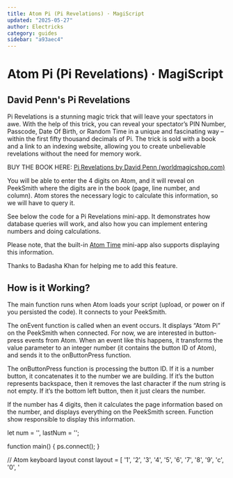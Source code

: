 ```yaml
---
title: Atom Pi (Pi Revelations) · MagiScript
updated: "2025-05-27"
author: Electricks
category: guides
sidebar: "a93aec4"
---
```


# Atom Pi (Pi Revelations) · MagiScript

## David Penn's Pi Revelations

 
 
 
 
 Pi Revelations is a stunning magic trick that will leave your spectators in awe. With the help of this trick, you can reveal your spectator’s PIN Number, Passcode, Date Of Birth, or Random Time in a unique and fascinating way – within the first fifty thousand decimals of Pi. The trick is sold with a book and a link to an indexing website, allowing you to create unbelievable revelations without the need for memory work.

BUY THE BOOK HERE: [Pi Revelations by David Penn (worldmagicshop.com)](https://www.worldmagicshop.com/product-page/pi-revelations-by-david-penn)

You will be able to enter the 4 digits on Atom, and it will reveal on PeekSmith where the digits are in the book (page, line number, and column). Atom stores the necessary logic to calculate this information, so we will have to query it.

See below the code for a Pi Revelations mini-app. It demonstrates how database queries will work, and also how you can implement entering numbers and doing calculations.

Please note, that the built-in [Atom Time](https://electricks.info/docs/magiscript/atomtime/) mini-app also supports displaying this information.

Thanks to Badasha Khan for helping me to add this feature.

 
 
 
 
 ## How is it Working?

 
 
 
 
 The main function runs when Atom loads your script (upload, or power on if you persisted the code). It connects to your PeekSmith.

The onEvent function is called when an event occurs. It displays “Atom Pi” on the PeekSmith when connected. For now, we are interested in button-press events from Atom. When an event like this happens, it transforms the value parameter to an integer number (it contains the button ID of Atom), and sends it to the onButtonPress function.

The onButtonPress function is processing the button ID. If it is a number button, it concatenates it to the number we are building. If it’s the button represents backspace, then it removes the last character if the num string is not empty. If it’s the bottom left button, then it just clears the number.

If the number has 4 digits, then it calculates the page information based on the number, and displays everything on the PeekSmith screen. Function show responsible to display this information.

 
 
 
 
 
 
 
 
let num = '', lastNum = '';

function main() {
 ps.connect();
}

// Atom keyboard layout
const layout = [
 '1', '2', '3',
 '4', '5', '6',
 '7', '8', '9',
 'c', '0', '